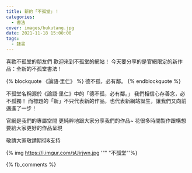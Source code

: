 ```yaml
---
title: 新的「不孤堂」！
categories:
  - 書法
cover: images/bukutang.jpg
date: 2021-11-18 15:00:00
tags:
  - 隸書
---
```


喜歡不孤堂的朋友們
歡迎來到不孤堂的網站！
今天要分享的是官網限定的新作品：全新的不孤堂書法！

{% blockquote  《論語‧里仁》 %}
德不孤，必有鄰。
{% endblockquote %}

不孤堂名稱源於《論語‧里仁》中的「德不孤，必有鄰。」
我們相信心存善念，必不孤獨！
而標題的「新」不只代表新的作品，也代表新網站誕生，讓我們又向前邁進了一步！

官網是我們的專屬空間
更純粹地跟大家分享我們的作品~
花很多時間製作跟構想
要給大家更好的作品呈現

敬請大家敬請期待&支持

{% img https://i.imgur.com/sUirjwn.jpg '"" "不孤堂"'%}

{% fb_comments %}
